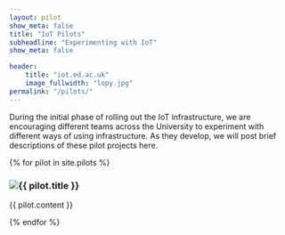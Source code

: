 ```yaml
---
layout: pilot
show_meta: false
title: "IoT Pilots"
subheadline: "Experimenting with IoT"
show_meta: false

header:
    title: "iot.ed.ac.uk"
    image_fullwidth: "lopy.jpg"
permalink: "/pilots/"
---
```


During the initial phase of rolling out the IoT infrastructure, we are encouraging different teams across the University to experiment with different ways of using infrastructure. As they develop, we will post brief descriptions of these pilot projects here.


{% for pilot in site.pilots %}

<div class="t30">
 
 
 <h3><img src="{{ site.urlimg }}{{ pilot.image }}">{{ pilot.title }}</h3>
 <p>
 {{ pilot.content }}
 </p>
 </div>

 


</div>
{% endfor %}